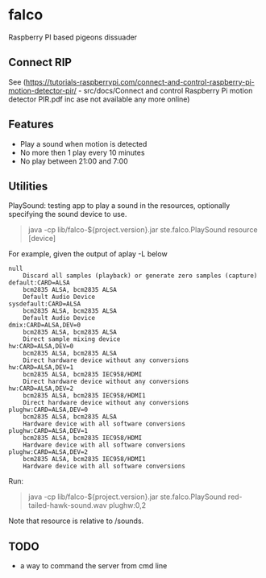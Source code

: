 # falco
Raspberry PI based pigeons dissuader

Connect RIP
-----------
See (https://tutorials-raspberrypi.com/connect-and-control-raspberry-pi-motion-detector-pir/ -
src/docs/Connect and control Raspberry Pi motion detector PIR.pdf inc ase not
available any more online)

Features
--------
* Play a sound when motion is detected
* No more then 1 play every 10 minutes
* No play between 21:00 and 7:00

Utilities
---------

PlaySound: testing app to play a sound in the resources, optionally specifying
the sound device to use.

> java -cp lib/falco-${project.version}.jar ste.falco.PlaySound resource [device]

For example, given the output of aplay -L below

```
null
    Discard all samples (playback) or generate zero samples (capture)
default:CARD=ALSA
    bcm2835 ALSA, bcm2835 ALSA
    Default Audio Device
sysdefault:CARD=ALSA
    bcm2835 ALSA, bcm2835 ALSA
    Default Audio Device
dmix:CARD=ALSA,DEV=0
    bcm2835 ALSA, bcm2835 ALSA
    Direct sample mixing device
hw:CARD=ALSA,DEV=0
    bcm2835 ALSA, bcm2835 ALSA
    Direct hardware device without any conversions
hw:CARD=ALSA,DEV=1
    bcm2835 ALSA, bcm2835 IEC958/HDMI
    Direct hardware device without any conversions
hw:CARD=ALSA,DEV=2
    bcm2835 ALSA, bcm2835 IEC958/HDMI1
    Direct hardware device without any conversions
plughw:CARD=ALSA,DEV=0
    bcm2835 ALSA, bcm2835 ALSA
    Hardware device with all software conversions
plughw:CARD=ALSA,DEV=1
    bcm2835 ALSA, bcm2835 IEC958/HDMI
    Hardware device with all software conversions
plughw:CARD=ALSA,DEV=2
    bcm2835 ALSA, bcm2835 IEC958/HDMI1
    Hardware device with all software conversions
```

Run:

> java -cp lib/falco-${project.version}.jar ste.falco.PlaySound red-tailed-hawk-sound.wav plughw:0,2

Note that resource is relative to /sounds.

TODO
----
- a way to command the server from cmd line
